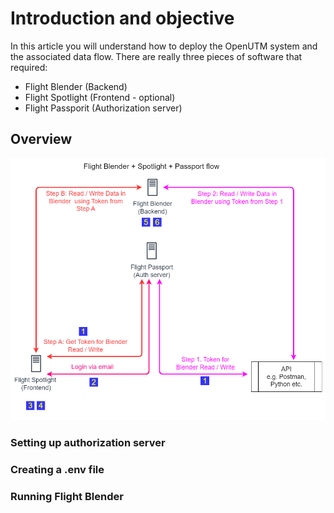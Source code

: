 # Introduction and objective
In this article you will understand how to deploy the OpenUTM system and the associated data flow. There are really three pieces of software that required: 
- Flight Blender (Backend)
- Flight Spotlight (Frontend - optional)
- Flight Passporit (Authorization server)


## Overview
![openutm-flow](images/openutm-data-flow.png)

### Setting up authorization server 

### Creating a .env file 

### Running Flight Blender